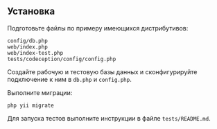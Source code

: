 Установка
------

Подготовьте файлы по примеру имеющихся дистрибутивов:

```
config/db.php
web/index.php
web/index-test.php
tests/codeception/config/config.php
```

Создайте рабочую и тестовую базы данных и сконфигурируйте подключение к ним в `db.php` и `config.php`.

Выполните миграции:

```
php yii migrate
```

Для запуска тестов выполните инструкции в файле `tests/README.md`.
